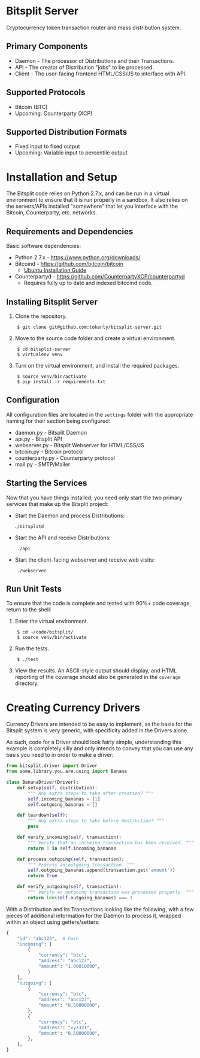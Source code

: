 Bitsplit Server
===============
Cryptocurrency token transaction router and mass distribution system.


Primary Components
------------------
* Daemon - The processor of Distributions and their Transactions.
* API - The creator of Distribution "jobs" to be processed.
* Client - The user-facing frontend HTML/CSS/JS to interface with API.


Supported Protocols
-------------------
* Bitcoin (BTC)
* Upcoming: Counterparty (XCP)


Supported Distribution Formats
------------------------------
* Fixed input to fixed output
* Upcoming: Variable input to percentile output


Installation and Setup
======================
The Bitsplit code relies on Python 2.7.x, and can be run in a virtual
environment to ensure that it is run properly in a sandbox.  It also
relies on the servers/APIs installed "somewhere" that let you interface
with the Bitcoin, Counterparty, etc. networks.


Requirements and Dependencies
-----------------------------
Basic software dependencies:

* Python 2.7.x - https://www.python.org/downloads/
* Bitcoind - https://github.com/bitcoin/bitcoin
    * [Ubuntu Installation Guide][bitcoind-ubuntu]
* Counterpartyd - https://github.com/CounterpartyXCP/counterpartyd
    * Requires fully up to date and indexed bitcoind node.


Installing Bitsplit Server
--------------------------
1. Clone the repository.
```
    $ git clone git@github.com:tokenly/bitsplit-server.git
```
2. Move to the source code folder and create a virtual environment.
```
    $ cd bitsplit-server
    $ virtualenv venv
```
3. Turn on the virtual environment, and install the required packages.
```
    $ source venv/bin/activate
    $ pip install -r requirements.txt
```

Configuration
-------------
All configuration files are located in the `settings` folder with the
appropriate naming for their section being configured:

* daemon.py - Bitsplit Daemon
* api.py - Bitsplit API
* webserver.py - Bitsplit Webserver for HTML/CSS/JS
* bitcoin.py - Bitcoin protocol
* counterparty.py - Counterparty protocol
* mail.py - SMTP/Mailer


Starting the Services
---------------------
Now that you have things installed, you need only start the two primary
services that make up the Bitsplit project:

* Start the Daemon and process Distributions:
```
   ./bitsplitd
```

* Start the API and receive Distributions:
```
    ./api
```

* Start the client-facing webserver and receive web visits:
```
    ./webserver
```

Run Unit Tests
--------------
To ensure that the code is complete and tested with 90%+ code coverage,
return to the shell:

1. Enter the virtual environment.
```
    $ cd ~/code/bitsplit/
    $ source venv/bin/activate
```

2. Run the tests.
```
    $ ./test
```
3. View the results.  An ASCII-style output should display, and HTML
   reporting of the coverage should also be generated in the `coverage`
   directory.


Creating Currency Drivers
=========================
Currency Drivers are intended to be easy to implement, as the basis for
the Bitsplit system is very generic, with specificity added in the
Drivers alone.

As such, code for a Driver should look fairly simple, understanding this
example is completely silly and only intends to convey that you can use
any basis you need to in order to make a driver:

```python
from bitsplit.driver import Driver
from some.library.you.are.using import Banana

class BananaDriver(Driver):
    def setup(self, distribution):
        """ Any extra steps to take after creation? """
        self.incoming_bananas = [1]
        self.outgoing_bananas = []

    def teardown(self):
        """ Any extra steps to take before destruction? """
        pass

    def verify_incoming(self, transaction):
        """ Verify that an incoming transaction has been received. """
        return 1 in self.incoming_bananas

    def process_outgoing(self, transaction):
        """ Process an outgoing transaction. """
        self.outgoing_bananas.append(transaction.get('amount'))
        return True

    def verify_outgoing(self, transaction):
        """ Verify an outgoing transaction was processed properly. """
        return len(self.outgoing_bananas) === 3
```

With a Distribution and its Transactions looking like the following,
with a few pieces of additional information for the Daemon to process
it, wrapped within an object using getters/setters:

```python
{
    "id": "abc123",  # hash
    "incoming": [
        {
            "currency": "btc",
            "address": "abc123",
            "amount": "1.00010000",
        }
    ],
    "outgoing": [
        {
            "currency": "btc",
            "address": "abc123",
            "amount": "0.50000000",
        },
        {
            "currency": "btc",
            "address": "xyz321",
            "amount": "0.50000000",
        },
    ],
}
```

[bitcoind-ubuntu]: http://virtuedev.com/bitcoin/guide-to-compile-install-bitcoind-on-ubuntu-12-04-using-virtualbox/
